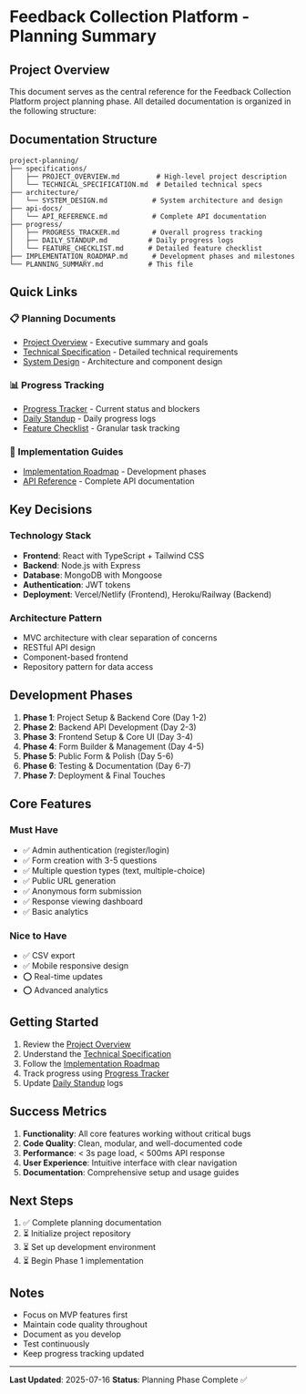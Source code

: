 # Feedback Collection Platform - Planning Summary

## Project Overview
This document serves as the central reference for the Feedback Collection Platform project planning phase. All detailed documentation is organized in the following structure:

## Documentation Structure

```
project-planning/
├── specifications/
│   ├── PROJECT_OVERVIEW.md         # High-level project description
│   └── TECHNICAL_SPECIFICATION.md  # Detailed technical specs
├── architecture/
│   └── SYSTEM_DESIGN.md           # System architecture and design
├── api-docs/
│   └── API_REFERENCE.md           # Complete API documentation
├── progress/
│   ├── PROGRESS_TRACKER.md        # Overall progress tracking
│   ├── DAILY_STANDUP.md          # Daily progress logs
│   └── FEATURE_CHECKLIST.md      # Detailed feature checklist
├── IMPLEMENTATION_ROADMAP.md      # Development phases and milestones
└── PLANNING_SUMMARY.md           # This file
```

## Quick Links

### 📋 Planning Documents
- [Project Overview](specifications/PROJECT_OVERVIEW.md) - Executive summary and goals
- [Technical Specification](specifications/TECHNICAL_SPECIFICATION.md) - Detailed technical requirements
- [System Design](architecture/SYSTEM_DESIGN.md) - Architecture and component design

### 📊 Progress Tracking
- [Progress Tracker](progress/PROGRESS_TRACKER.md) - Current status and blockers
- [Daily Standup](progress/DAILY_STANDUP.md) - Daily progress logs
- [Feature Checklist](progress/FEATURE_CHECKLIST.md) - Granular task tracking

### 🔧 Implementation Guides
- [Implementation Roadmap](IMPLEMENTATION_ROADMAP.md) - Development phases
- [API Reference](api-docs/API_REFERENCE.md) - Complete API documentation

## Key Decisions

### Technology Stack
- **Frontend**: React with TypeScript + Tailwind CSS
- **Backend**: Node.js with Express
- **Database**: MongoDB with Mongoose
- **Authentication**: JWT tokens
- **Deployment**: Vercel/Netlify (Frontend), Heroku/Railway (Backend)

### Architecture Pattern
- MVC architecture with clear separation of concerns
- RESTful API design
- Component-based frontend
- Repository pattern for data access

## Development Phases

1. **Phase 1**: Project Setup & Backend Core (Day 1-2)
2. **Phase 2**: Backend API Development (Day 2-3)
3. **Phase 3**: Frontend Setup & Core UI (Day 3-4)
4. **Phase 4**: Form Builder & Management (Day 4-5)
5. **Phase 5**: Public Form & Polish (Day 5-6)
6. **Phase 6**: Testing & Documentation (Day 6-7)
7. **Phase 7**: Deployment & Final Touches

## Core Features

### Must Have
- ✅ Admin authentication (register/login)
- ✅ Form creation with 3-5 questions
- ✅ Multiple question types (text, multiple-choice)
- ✅ Public URL generation
- ✅ Anonymous form submission
- ✅ Response viewing dashboard
- ✅ Basic analytics

### Nice to Have
- ✅ CSV export
- ✅ Mobile responsive design
- ⭕ Real-time updates
- ⭕ Advanced analytics

## Getting Started

1. Review the [Project Overview](specifications/PROJECT_OVERVIEW.md)
2. Understand the [Technical Specification](specifications/TECHNICAL_SPECIFICATION.md)
3. Follow the [Implementation Roadmap](IMPLEMENTATION_ROADMAP.md)
4. Track progress using [Progress Tracker](progress/PROGRESS_TRACKER.md)
5. Update [Daily Standup](progress/DAILY_STANDUP.md) logs

## Success Metrics

1. **Functionality**: All core features working without critical bugs
2. **Code Quality**: Clean, modular, and well-documented code
3. **Performance**: < 3s page load, < 500ms API response
4. **User Experience**: Intuitive interface with clear navigation
5. **Documentation**: Comprehensive setup and usage guides

## Next Steps

1. ✅ Complete planning documentation
2. ⏳ Initialize project repository
3. ⏳ Set up development environment
4. ⏳ Begin Phase 1 implementation

## Notes

- Focus on MVP features first
- Maintain code quality throughout
- Document as you develop
- Test continuously
- Keep progress tracking updated

---

**Last Updated**: 2025-07-16
**Status**: Planning Phase Complete ✅